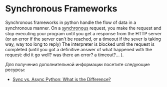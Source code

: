 # Synchronous Frameworks

Synchronous frameworks in python handle the flow of data in a synchronous manner. On a s̲y̲n̲c̲h̲r̲o̲n̲o̲u̲s̲ request, you make the request and stop executing your program until you get a response from the HTTP server (or an error if the server can't be reached, or a timeout if the sever is taking way, way too long to reply) The interpreter is blocked until the request is completed (until you got a definitive answer of what happened with the request: did it go well? was there an error? a timeout?... ).

Для получения дополнительной информации посетите следующие ресурсы:

- [Sync vs. Async Python: What is the Difference?](https://blog.miguelgrinberg.com/post/sync-vs-async-python-what-is-the-difference)
